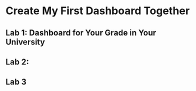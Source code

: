 # Create My First Dashboard Together

## Lab 1: Dashboard for Your Grade in Your University


## Lab 2: 


## Lab 3

